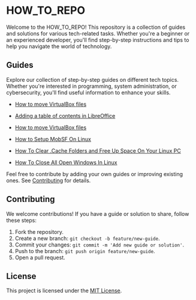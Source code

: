 # HOW_TO_REPO

Welcome to the HOW_TO_REPO! This repository is a collection of guides and solutions for various tech-related tasks. Whether you're a beginner or an experienced developer, you'll find step-by-step instructions and tips to help you navigate the world of technology.


## Guides

Explore our collection of step-by-step guides on different tech topics. Whether you're interested in programming, system administration, or cybersecurity, you'll find useful information to enhance your skills.

- [How to move VirtualBox files](https://github.com/W4W1R3/HOW_TO-_REPO/blob/main/Files/How%20to%20move%20VirtualBox%20files%3F.md)
    
- [Adding a table of contents in LibreOffice](https://github.com/W4W1R3/HOW_TO-_REPO/blob/main/Files/Adding%20a%20table%20of%20contents%20in%20LibreOffice.md)
    
- [How to move VirtualBox files](https://github.com/W4W1R3/HOW_TO-_REPO/blob/main/Files/How%20to%20move%20VirtualBox%20files%3F.md)
    
- [How to Setup MobSF On Linux](https://github.com/W4W1R3/HOW_TO-_REPO/blob/main/Files/How%20to%20Setup%20MobSF%20On%20Linux.md)
    
 - [How To Clear .Cache Folders and Free Up Space On Your Linux PC](https://github.com/W4W1R3/HOW_TO_REPO/blob/main/Files/How%20To%20Clear%20.Cache%20Folders%20and%20Free%20Up%20Space%20On%20Your%20Linux%20PC.md)
   
 - [How To Close All Open Windows In Linux](https://github.com/W4W1R3/HOW_TO_REPO/blob/main/Files/How%20To%20Close%20All%20Open%20Windows%20In%20Linux.md) 
    


Feel free to contribute by adding your own guides or improving existing ones. See [Contributing](#contributing) for details.


## Contributing

We welcome contributions! If you have a guide or solution to share, follow these steps:

1. Fork the repository.
2. Create a new branch: `git checkout -b feature/new-guide`.
3. Commit your changes: `git commit -m 'Add new guide or solution'`.
4. Push to the branch: `git push origin feature/new-guide`.
5. Open a pull request.


## License

This project is licensed under the [MIT License](LICENSE).
